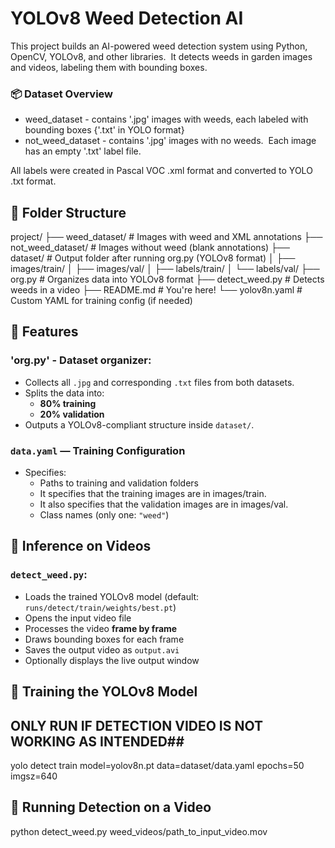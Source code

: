 # YOLOv8 Weed Detection AI

This project builds an AI-powered weed detection system using Python, OpenCV, YOLOv8, and other libraries.  It detects weeds in garden images and videos, labeling them with bounding boxes.

### 📦 Dataset Overview
- weed_dataset - contains '.jpg' images with weeds, each labeled with bounding boxes {'.txt' in YOLO format}
- not_weed_dataset - contains '.jpg' images with no weeds.  Each image has an empty '.txt' label file.        

All labels were created in Pascal VOC .xml format and converted to YOLO .txt format.

## 📁 Folder Structure

project/
├── weed_dataset/ # Images with weed and XML annotations 
├── not_weed_dataset/ # Images without weed (blank annotations)
├── dataset/ # Output folder after running org.py (YOLOv8 format)
│ ├── images/train/
│ ├── images/val/
│ ├── labels/train/
│ └── labels/val/
├── org.py # Organizes data into YOLOv8 format
├── detect_weed.py # Detects weeds in a video
├── README.md # You're here!
└── yolov8n.yaml # Custom YAML for training config (if needed)




## 🔧 Features

### 'org.py' - Dataset organizer:
- Collects all `.jpg` and corresponding `.txt` files from both datasets.
- Splits the data into:
  - **80% training**
  - **20% validation**
- Outputs a YOLOv8-compliant structure inside `dataset/`.

### `data.yaml` — Training Configuration
- Specifies:
  - Paths to training and validation folders
  - It specifies that the training images are in images/train.
  - It also specifies that the validation images are in images/val.
  - Class names (only one: `"weed"`)


## 🎥 Inference on Videos
### `detect_weed.py`:
- Loads the trained YOLOv8 model (default: `runs/detect/train/weights/best.pt`)
- Opens the input video file
- Processes the video **frame by frame**
- Draws bounding boxes for each frame
- Saves the output video as `output.avi`
- Optionally displays the live output window



## 🧠 Training the YOLOv8 Model
## ONLY RUN IF DETECTION VIDEO IS NOT WORKING AS INTENDED##
yolo detect train model=yolov8n.pt data=dataset/data.yaml epochs=50 imgsz=640


## 🧪 Running Detection on a Video
python detect_weed.py weed_videos/path_to_input_video.mov




